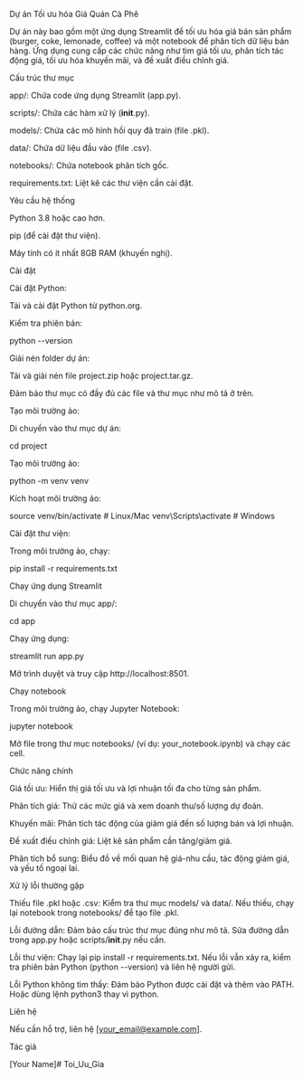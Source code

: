 Dự án Tối ưu hóa Giá Quán Cà Phê

Dự án này bao gồm một ứng dụng Streamlit để tối ưu hóa giá bán sản phẩm (burger, coke, lemonade, coffee) và một notebook để phân tích dữ liệu bán hàng. Ứng dụng cung cấp các chức năng như tìm giá tối ưu, phân tích tác động giá, tối ưu hóa khuyến mãi, và đề xuất điều chỉnh giá.

Cấu trúc thư mục





app/: Chứa code ứng dụng Streamlit (app.py).



scripts/: Chứa các hàm xử lý (__init__.py).



models/: Chứa các mô hình hồi quy đã train (file .pkl).



data/: Chứa dữ liệu đầu vào (file .csv).



notebooks/: Chứa notebook phân tích gốc.



requirements.txt: Liệt kê các thư viện cần cài đặt.

Yêu cầu hệ thống





Python 3.8 hoặc cao hơn.



pip (để cài đặt thư viện).



Máy tính có ít nhất 8GB RAM (khuyến nghị).

Cài đặt





Cài đặt Python:





Tải và cài đặt Python từ python.org.



Kiểm tra phiên bản:

python --version



Giải nén folder dự án:





Tải và giải nén file project.zip hoặc project.tar.gz.



Đảm bảo thư mục có đầy đủ các file và thư mục như mô tả ở trên.



Tạo môi trường ảo:





Di chuyển vào thư mục dự án:

cd project



Tạo môi trường ảo:

python -m venv venv



Kích hoạt môi trường ảo:

source venv/bin/activate  # Linux/Mac
venv\Scripts\activate     # Windows



Cài đặt thư viện:





Trong môi trường ảo, chạy:

pip install -r requirements.txt

Chạy ứng dụng Streamlit





Di chuyển vào thư mục app/:

cd app



Chạy ứng dụng:

streamlit run app.py



Mở trình duyệt và truy cập http://localhost:8501.

Chạy notebook





Trong môi trường ảo, chạy Jupyter Notebook:

jupyter notebook



Mở file trong thư mục notebooks/ (ví dụ: your_notebook.ipynb) và chạy các cell.

Chức năng chính





Giá tối ưu: Hiển thị giá tối ưu và lợi nhuận tối đa cho từng sản phẩm.



Phân tích giá: Thử các mức giá và xem doanh thu/số lượng dự đoán.



Khuyến mãi: Phân tích tác động của giảm giá đến số lượng bán và lợi nhuận.



Đề xuất điều chỉnh giá: Liệt kê sản phẩm cần tăng/giảm giá.



Phân tích bổ sung: Biểu đồ về mối quan hệ giá-nhu cầu, tác động giảm giá, và yếu tố ngoại lai.

Xử lý lỗi thường gặp





Thiếu file .pkl hoặc .csv: Kiểm tra thư mục models/ và data/. Nếu thiếu, chạy lại notebook trong notebooks/ để tạo file .pkl.



Lỗi đường dẫn: Đảm bảo cấu trúc thư mục đúng như mô tả. Sửa đường dẫn trong app.py hoặc scripts/__init__.py nếu cần.



Lỗi thư viện: Chạy lại pip install -r requirements.txt. Nếu lỗi vẫn xảy ra, kiểm tra phiên bản Python (python --version) và liên hệ người gửi.



Lỗi Python không tìm thấy: Đảm bảo Python được cài đặt và thêm vào PATH. Hoặc dùng lệnh python3 thay vì python.

Liên hệ





Nếu cần hỗ trợ, liên hệ [your_email@example.com].

Tác giả





[Your Name]# Toi_Uu_Gia

